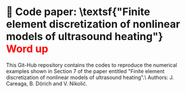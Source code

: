 # 📌 Code paper: \textsf{"Finite element discretization of nonlinear models of ultrasound heating"} <span style="color:red;">Word up</span>

This Git-Hub repository contains the codes to reproduce the numerical examples shown in Section 7 of the paper entitled "Finite element discretization of nonlinear models of ultrasound heating".\\
Authors: J. Careaga, B. Dörich and V. Nikolić.

